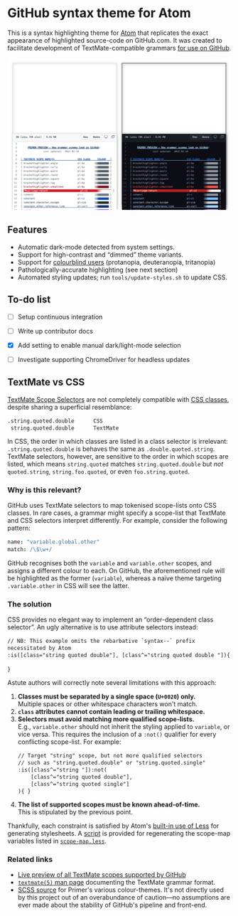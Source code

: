 <!--*-tab-width:4;indent-tabs-mode:t;fill-column:80-*-#vi:se ts=4 noet tw=80:-->
GitHub syntax theme for Atom
============================

This is a syntax highlighting theme for [Atom](https://atom.io/) that replicates
the exact appearance of highlighted source-code on GitHub.com. It was created to
facilitate development of TextMate-compatible grammars [for use on GitHub][1].

![Comparison between syntax theme and GitHub's styling (as of 2022-02-26)][2]


Features
--------
*	Automatic dark-mode detected from system settings.
*	Support for high-contrast and “dimmed” theme variants.
*	Support for [colourblind users][3] (protanopia, deuteranopia, tritanopia)
*	Pathologically-accurate highlighting (see next section)
*	Automated styling updates; run `tools/update-styles.sh` to update CSS.

To-do list
----------
*	[ ] Setup continuous integration
*	[ ] Write up contributor docs
*	[x] Add setting to enable manual dark/light-mode selection
*	[ ] Investigate supporting ChromeDriver for headless updates


TextMate vs CSS
---------------
[TextMate Scope Selectors](https://macromates.com/manual/en/scope_selectors) are
not completely compatible with [CSS classes](http://mdn.io/CSS/Class_selectors),
despite sharing a superficial resemblance:

	.string.quoted.double      CSS
	 string.quoted.double      TextMate

In CSS, the order in which classes are listed in a class selector is irrelevant:
`.string.quoted.double` is behaves the same as `.double.quoted.string`. TextMate
selectors, however, are sensitive to the order in which scopes are listed, which
means  `string.quoted` matches `string.quoted.double` but *not* `quoted.string`,
`string.foo.quoted`, or even `foo.string.quoted`.

### Why is this relevant?
GitHub uses TextMate selectors to map tokenised scope-lists onto CSS classes. In
rare cases, a grammar might specify a scope-list that TextMate and CSS selectors
interpret differently. For example, consider the following pattern:

~~~cson
name: "variable.global.other"
match: /\$\w+/
~~~

GitHub recognises both the `variable` and `variable.other` scopes, and assigns a
different colour to each. On GitHub, the aforementioned rule will be highlighted
as the former (`variable`), whereas a naïve theme targeting `.variable.other` in
CSS will see the latter.

### The solution
CSS provides no elegant way to implement an “order-dependent class selector”. An
ugly alternative is to use attribute selectors instead:

~~~less
// NB: This example omits the rebarbative `syntax--` prefix necessitated by Atom
:is([class="string quoted double"], [class^="string quoted double "]){
	
}
~~~

Astute authors will correctly note several limitations with this approach:

1.	**Classes must be separated by a single space (`U+0020`) only.**  
	Multiple spaces or other whitespace characters won't match.
2.	**`class` attributes cannot contain leading or trailing whitespace.**
3.	**Selectors must avoid matching more qualified scope-lists.**  
	E.g., `variable.other` should not inherit the styling applied to
	`variable`, or vice versa. This requires the inclusion of a `:not()`
	qualifier for every conflicting scope-list. For example:
	~~~less
	// Target "string" scope, but not more qualified selectors
	// such as "string.quoted.double" or "string.quoted.single"
	:is([class^="string "]):not(
		[class^="string quoted double"],
		[class^="string quoted single"]
	){ }
	~~~
4.	**The list of supported scopes must be known ahead-of-time.**  
	This is stipulated by the previous point.

Thankfully, each constraint is satisfied by Atom's [built-in use of Less][4] for
generating stylesheets. A [script][5] is provided for regenerating the scope-map
variables listed in [`scope-map.less`](styles/includes/scope-map.less).

### Related links
*	[Live preview of all TextMate scopes supported by GitHub][6]
*	[`textmate(5)` man page][7] documenting the TextMate grammar format.
*	[SCSS source][8] for Primer's various colour-themes. It's not directly
	used by this project out of an overabundance of caution—no assumptions
	are ever made about the stability of GitHub's pipeline and front-end.

<!-- Referenced links --------------------------------------------------------->
[1]: https://github.com/github/linguist/blob/HEAD/CONTRIBUTING.md
[2]: https://github.com/Alhadis/Atom-GitHubSyntax/blob/static/preview.svg?raw=1
[3]: https://github.com/github/roadmap/issues/357
[4]: http://bit.ly/3zqD0Br
[5]: ./tools/build-scope-map.mjs
[6]: https://git.io/Jf1IY
[7]: https://github.com/Alhadis/.files/blob/HEAD/share/man/man5/textmate.5
[8]: https://github.com/primer/css/tree/main/src/color-modes
